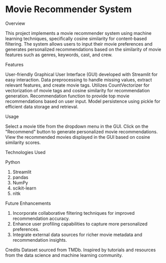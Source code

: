 # Movie Recommender System

Overview

This project implements a movie recommender system using machine learning techniques, specifically cosine similarity for content-based filtering. The system allows users to input their movie preferences and generates personalized recommendations based on the similarity of movie features such as genres, keywords, cast, and crew.

Features

User-friendly Graphical User Interface (GUI) developed with Streamlit for easy interaction.
Data preprocessing to handle missing values, extract relevant features, and create movie tags.
Utilizes CountVectorizer for vectorization of movie tags and cosine similarity for recommendation generation.
Recommendation function to provide top movie recommendations based on user input.
Model persistence using pickle for efficient data storage and retrieval.

Usage

Select a movie title from the dropdown menu in the GUI.
Click on the "Recommend" button to generate personalized movie recommendations.
View the recommended movies displayed in the GUI based on cosine similarity scores.

Technologies Used

Python
1. Streamlit
2. pandas
3. NumPy
4. scikit-learn
5. nltk

Future Enhancements

1. Incorporate collaborative filtering techniques for improved recommendation accuracy.
2. Enhance user profiling capabilities to capture more personalized preferences.
3. Integrate external data sources for richer movie metadata and recommendation insights.

Credits
Dataset sourced from TMDb.
Inspired by tutorials and resources from the data science and machine learning community.
